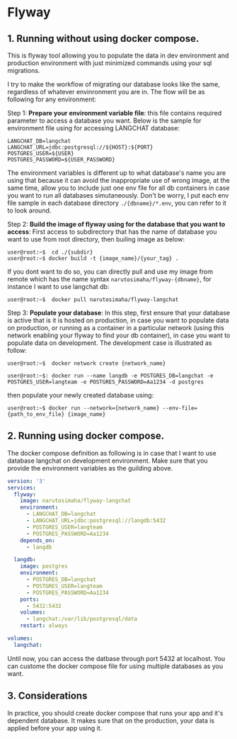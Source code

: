 # Flyway

## 1. Running without using docker compose.
This is flyway tool allowing you to populate the data in dev environment and production environment with just minimized commands using your sql migrations.

I try to make the workflow of migrating our database looks like the same, regardless of whatever envinronment you are in. The flow will be as following for any environment:

Step 1: **Prepare your environment variable file**: this file contains required parameter to access a database you want. Below is the sample for environment file using for accessing LANGCHAT database:

```
LANGCHAT_DB=langchat
LANGCHAT_URL=jdbc:postgresql://${HOST}:${PORT}
POSTGRES_USER=${USER}
POSTGRES_PASSWORD=${USER_PASSWORD}
```
The environment variables is different up to what database's name you are using that because it can avoid the inappropriate use of wrong image, at the same time, allow you to include just one env file for all db containers in case you want to run all databases simutaneously. Don't be worry, I put each env file sample in each database directory ``./{dbname}/*.env``, you can refer to it to look around.


Step 2: **Build the image of flyway using for the database that you want to access**: First access to subdirectory that has the name of database you want to use from root directory, then builing image as below:

```console
user@root:~$  cd ./{subdir}
user@root:~$ docker build -t {image_name}/{your_tag} .
```

If you dont want to do so, you can directly pull and use my image from remote which has the name syntax `narutosimaha/flyway-{dbname}`, for instance I want to use langchat db: 

```console
user@root:~$  docker pull narutosimaha/flyway-langchat
```

Step 3: **Populate your database**: In this step, first ensure that your database is active that is it is hosted on production, in case you want to populate data on production, or running as a container in a particular network (using this network enabling your flyway to find your db container), in case you want to populate data on development. The development case is illustrated as follow:

```console
user@root:~$  docker network create {network_name}

user@root:~$: docker run --name langdb -e POSTGRES_DB=langchat -e POSTGRES_USER=langteam -e POSTGRES_PASSWORD=Aa1234 -d postgres
``` 

then populate your newly created database using:

```console
user@root:~$ docker run --network={network_name} --env-file={path_to_env_file} {image_name}
```

## 2. Running using docker compose.
The docker compose definition as following is in case that I want to use database langchat on development environment. Make sure that you provide the environment variables as the guilding above.

```yaml
version: '3'
services:
  flyway:
    image: narutosimaha/flyway-langchat
    environment:
      - LANGCHAT_DB=langchat
      - LANGCHAT_URL=jdbc:postgresql://langdb:5432
      - POSTGRES_USER=langteam
      - POSTGRES_PASSWORD=Aa1234
    depends_on:
      - langdb

  langdb:
    image: postgres
    environment:
      - POSTGRES_DB=langchat
      - POSTGRES_USER=langteam
      - POSTGRES_PASSWORD=Aa1234
    ports:
      - 5432:5432
    volumes:
      - langchat:/var/lib/postgresql/data
    restart: always

volumes:
  langchat:
```

Until now, you can access the datbase through port 5432 at localhost. You can custome the docker compose file for using multiple databases as you want.

## 3. Considerations

In practice, you should create docker compose that runs your app and it's dependent database. It makes sure that on the production, your data is applied before your app using it.